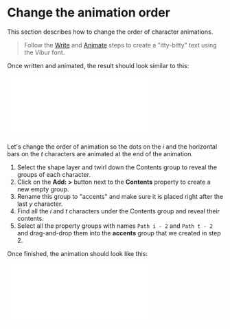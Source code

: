 # Change the animation order

This section describes how to change the order of character animations.

> Follow the [Write](how-to/write) and [Animate](how-to/animate) steps to create a "itty-bitty" text using the Vibur font.

Once written and animated, the result should look similar to this:

![itty-bitty-1](../assets/animations/itty-bitty-1.gif)

Let's change the order of animation so the dots on the _i_ and the horizontal bars on the _t_ characters are animated at the end of the animation.

1. Select the shape layer and twirl down the Contents group to reveal the groups of each character.
2. Click on the **Add: >** button next to the **Contents** property to create a new empty group.
3. Rename this group to "accents" and make sure it is placed right after the last _y_ character.
4. Find all the _i_ and _t_ characters under the Contents group and reveal their contents.
5. Select all the property groups with names `Path i - 2` and `Path t - 2` and drag-and-drop them into the **accents** group that we created in step 2.

Once finished, the animation should look like this:

![itty-bitty-2](../assets/animations/itty-bitty-2.gif)
